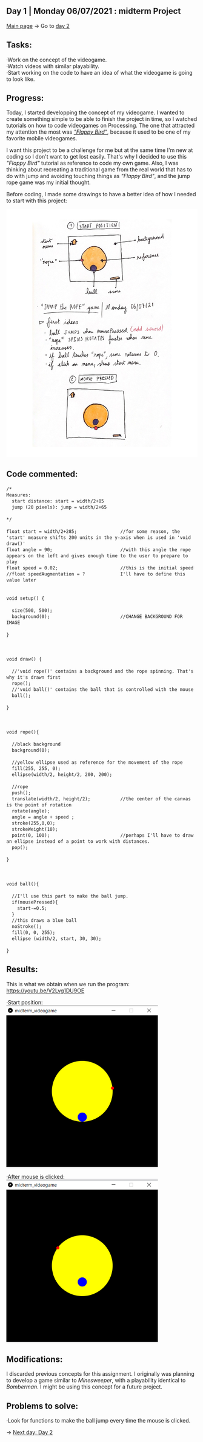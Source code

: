## Day 1 | Monday 06/07/2021 : midterm Project

[Main page](https://github.com/andresugartechea/introToIM/blob/main/midtermProject/journal.md)
→ Go to [day 2](day2/Tuesday08.md)

## Tasks:

·Work on the concept of the videogame.  
·Watch videos with similar playability.  
·Start working on the code to have an idea of what the videogame is going to look like.

## Progress:

Today, I started developping the concept of my videogame. I wanted to create something simple to be able to finish the project in time, so I watched tutorials on how to code videogames on Processing. The one that attracted my attention the most was [_"Flappy Bird"_](https://thecodingtrain.com/CodingChallenges/031-flappybird.html), because it used to be one of my favorite mobile videogames.

I want this project to be a challenge for me but at the same time I'm new at coding so I don't want to get lost easily. That's why I decided to use this _"Flappy Bird"_ tutorial as reference to code my own game. Also, I was thinking about recreating a traditional game from the real world that has to do with jump and avoiding touching things as _"Flappy Bird"_, and the jump rope game was my initial thought.

Before coding, I made some drawings to have a better idea of how I needed to start with this project:

<img src="concept.jpg" width="600" />

## Code commented:

````
/*
Measures:
  start distance: start = width/2+85
  jump (20 pixels): jump = width/2+65

*/
                    
float start = width/2+285;                //for some reason, the 'start' measure shifts 200 units in the y-axis when is used in 'void draw()'
float angle = 90;                         //with this angle the rope appears on the left and gives enough time to the user to prepare to play
float speed = 0.02;                       //this is the initial speed
//float speedAugmentation = ?             I'll have to define this value later


void setup() {
  
  size(500, 500);
  background(0);                          //CHANGE BACKGROUND FOR IMAGE
  
}



void draw() {
  
  //'void rope()' contains a background and the rope spinning. That's why it's drawn first
  rope();
  //'void ball()' contains the ball that is controlled with the mouse
  ball();
  
}



void rope(){
  
  //black background
  background(0);
  
  //yellow ellipse used as reference for the movement of the rope
  fill(255, 255, 0);
  ellipse(width/2, height/2, 200, 200);
  
  //rope
  push();
  translate(width/2, height/2);           //the center of the canvas is the point of rotation
  rotate(angle);
  angle = angle + speed ;
  stroke(255,0,0);
  strokeWeight(10);                  
  point(0, 100);                          //perhaps I'll have to draw an ellipse instead of a point to work with distances.
  pop();
  
}



void ball(){
  
  //I'll use this part to make the ball jump.
  if(mousePressed){
    start-=0.5;
  }
  //this draws a blue ball
  noStroke();
  fill(0, 0, 255);
  ellipse (width/2, start, 30, 30);
  
}
````

## Results:

This is what we obtain when we run the program: https://youtu.be/V2Lvg1DU9OE

·Start position:  
<img src="start.png" width="400" />

·After mouse is clicked:  
<img src="mouseClicked.png" width="400" />



## Modifications:

I discarded previous concepts for this assignment. I originally was planning to develop a game similar to _Minesweeper_, with a playability identical to _Bomberman_. I might be using this concept for a future project.

## Problems to solve:

·Look for functions to make the ball jump every time the mouse is clicked.

→ [Next day: Day 2](day2/Tuesday08.md)
